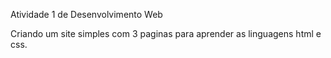 Atividade 1 de Desenvolvimento Web

Criando um site simples com 3 paginas para aprender as linguagens html e css.

